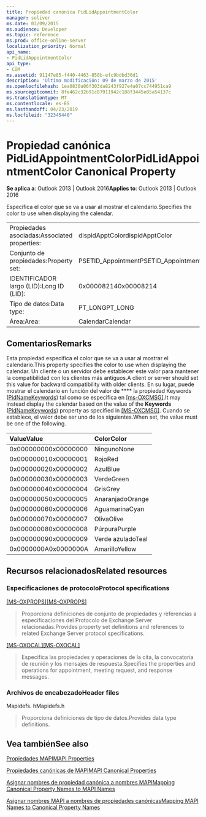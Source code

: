 ```yaml
---
title: Propiedad canónica PidLidAppointmentColor
manager: soliver
ms.date: 03/09/2015
ms.audience: Developer
ms.topic: reference
ms.prod: office-online-server
localization_priority: Normal
api_name:
- PidLidAppointmentColor
api_type:
- COM
ms.assetid: 91147e85-f440-4463-850b-efc9bdbd36d1
description: 'Última modificación: 09 de marzo de 2015'
ms.openlocfilehash: 1ea0830a06f303da8243f927e4a07cc744951ca9
ms.sourcegitcommit: 8fe462c32b91c87911942c188f3445e85a54137c
ms.translationtype: MT
ms.contentlocale: es-ES
ms.lasthandoff: 04/23/2019
ms.locfileid: "32345440"
---
```

# <a name="pidlidappointmentcolor-canonical-property"></a><span data-ttu-id="e3e63-103">Propiedad canónica PidLidAppointmentColor</span><span class="sxs-lookup"><span data-stu-id="e3e63-103">PidLidAppointmentColor Canonical Property</span></span>

  
  
<span data-ttu-id="e3e63-104">**Se aplica a**: Outlook 2013 | Outlook 2016</span><span class="sxs-lookup"><span data-stu-id="e3e63-104">**Applies to**: Outlook 2013 | Outlook 2016</span></span> 
  
<span data-ttu-id="e3e63-105">Especifica el color que se va a usar al mostrar el calendario.</span><span class="sxs-lookup"><span data-stu-id="e3e63-105">Specifies the color to use when displaying the calendar.</span></span>
  
|||
|:-----|:-----|
|<span data-ttu-id="e3e63-106">Propiedades asociadas:</span><span class="sxs-lookup"><span data-stu-id="e3e63-106">Associated properties:</span></span>  <br/> |<span data-ttu-id="e3e63-107">dispidApptColor</span><span class="sxs-lookup"><span data-stu-id="e3e63-107">dispidApptColor</span></span>  <br/> |
|<span data-ttu-id="e3e63-108">Conjunto de propiedades:</span><span class="sxs-lookup"><span data-stu-id="e3e63-108">Property set:</span></span>  <br/> |<span data-ttu-id="e3e63-109">PSETID_Appointment</span><span class="sxs-lookup"><span data-stu-id="e3e63-109">PSETID_Appointment</span></span>  <br/> |
|<span data-ttu-id="e3e63-110">IDENTIFICADOR largo (LID):</span><span class="sxs-lookup"><span data-stu-id="e3e63-110">Long ID (LID):</span></span>  <br/> |<span data-ttu-id="e3e63-111">0x00008214</span><span class="sxs-lookup"><span data-stu-id="e3e63-111">0x00008214</span></span>  <br/> |
|<span data-ttu-id="e3e63-112">Tipo de datos:</span><span class="sxs-lookup"><span data-stu-id="e3e63-112">Data type:</span></span>  <br/> |<span data-ttu-id="e3e63-113">PT_LONG</span><span class="sxs-lookup"><span data-stu-id="e3e63-113">PT_LONG</span></span>  <br/> |
|<span data-ttu-id="e3e63-114">Área:</span><span class="sxs-lookup"><span data-stu-id="e3e63-114">Area:</span></span>  <br/> |<span data-ttu-id="e3e63-115">Calendar</span><span class="sxs-lookup"><span data-stu-id="e3e63-115">Calendar</span></span>  <br/> |
   
## <a name="remarks"></a><span data-ttu-id="e3e63-116">Comentarios</span><span class="sxs-lookup"><span data-stu-id="e3e63-116">Remarks</span></span>

<span data-ttu-id="e3e63-117">Esta propiedad especifica el color que se va a usar al mostrar el calendario.</span><span class="sxs-lookup"><span data-stu-id="e3e63-117">This property specifies the color to use when displaying the calendar.</span></span> <span data-ttu-id="e3e63-118">Un cliente o un servidor debe establecer este valor para mantener la compatibilidad con los clientes más antiguos.</span><span class="sxs-lookup"><span data-stu-id="e3e63-118">A client or server should set this value for backward compatibility with older clients.</span></span> <span data-ttu-id="e3e63-119">En su lugar, puede mostrar el calendario en función del valor de \*\*\*\* la propiedad Keywords ([PidNameKeywords](pidnamekeywords-canonical-property.md)) tal como se especifica en [[ms-OXCMSG]](https://msdn.microsoft.com/library/7fd7ec40-deec-4c06-9493-1bc06b349682%28Office.15%29.aspx).</span><span class="sxs-lookup"><span data-stu-id="e3e63-119">It may instead display the calendar based on the value of the **Keywords** ([PidNameKeywords](pidnamekeywords-canonical-property.md)) property as specified in [[MS-OXCMSG]](https://msdn.microsoft.com/library/7fd7ec40-deec-4c06-9493-1bc06b349682%28Office.15%29.aspx).</span></span> <span data-ttu-id="e3e63-120">Cuando se establece, el valor debe ser uno de los siguientes.</span><span class="sxs-lookup"><span data-stu-id="e3e63-120">When set, the value must be one of the following.</span></span>
  
|<span data-ttu-id="e3e63-121">**Value**</span><span class="sxs-lookup"><span data-stu-id="e3e63-121">**Value**</span></span>|<span data-ttu-id="e3e63-122">**Color**</span><span class="sxs-lookup"><span data-stu-id="e3e63-122">**Color**</span></span>|
|:-----|:-----|
|<span data-ttu-id="e3e63-123">0x00000000</span><span class="sxs-lookup"><span data-stu-id="e3e63-123">0x00000000</span></span>  <br/> |<span data-ttu-id="e3e63-124">Ninguno</span><span class="sxs-lookup"><span data-stu-id="e3e63-124">None</span></span>  <br/> |
|<span data-ttu-id="e3e63-125">0x00000001</span><span class="sxs-lookup"><span data-stu-id="e3e63-125">0x00000001</span></span>  <br/> |<span data-ttu-id="e3e63-126">Rojo</span><span class="sxs-lookup"><span data-stu-id="e3e63-126">Red</span></span>  <br/> |
|<span data-ttu-id="e3e63-127">0x00000002</span><span class="sxs-lookup"><span data-stu-id="e3e63-127">0x00000002</span></span>  <br/> |<span data-ttu-id="e3e63-128">Azul</span><span class="sxs-lookup"><span data-stu-id="e3e63-128">Blue</span></span>  <br/> |
|<span data-ttu-id="e3e63-129">0x00000003</span><span class="sxs-lookup"><span data-stu-id="e3e63-129">0x00000003</span></span>  <br/> |<span data-ttu-id="e3e63-130">Verde</span><span class="sxs-lookup"><span data-stu-id="e3e63-130">Green</span></span>  <br/> |
|<span data-ttu-id="e3e63-131">0x00000004</span><span class="sxs-lookup"><span data-stu-id="e3e63-131">0x00000004</span></span>  <br/> |<span data-ttu-id="e3e63-132">Gris</span><span class="sxs-lookup"><span data-stu-id="e3e63-132">Grey</span></span>  <br/> |
|<span data-ttu-id="e3e63-133">0x00000005</span><span class="sxs-lookup"><span data-stu-id="e3e63-133">0x00000005</span></span>  <br/> |<span data-ttu-id="e3e63-134">Anaranjado</span><span class="sxs-lookup"><span data-stu-id="e3e63-134">Orange</span></span>  <br/> |
|<span data-ttu-id="e3e63-135">0x00000006</span><span class="sxs-lookup"><span data-stu-id="e3e63-135">0x00000006</span></span>  <br/> |<span data-ttu-id="e3e63-136">Aguamarina</span><span class="sxs-lookup"><span data-stu-id="e3e63-136">Cyan</span></span>  <br/> |
|<span data-ttu-id="e3e63-137">0x00000007</span><span class="sxs-lookup"><span data-stu-id="e3e63-137">0x00000007</span></span>  <br/> |<span data-ttu-id="e3e63-138">Oliva</span><span class="sxs-lookup"><span data-stu-id="e3e63-138">Olive</span></span>  <br/> |
|<span data-ttu-id="e3e63-139">0x00000008</span><span class="sxs-lookup"><span data-stu-id="e3e63-139">0x00000008</span></span>  <br/> |<span data-ttu-id="e3e63-140">Púrpura</span><span class="sxs-lookup"><span data-stu-id="e3e63-140">Purple</span></span>  <br/> |
|<span data-ttu-id="e3e63-141">0x00000009</span><span class="sxs-lookup"><span data-stu-id="e3e63-141">0x00000009</span></span>  <br/> |<span data-ttu-id="e3e63-142">Verde azulado</span><span class="sxs-lookup"><span data-stu-id="e3e63-142">Teal</span></span>  <br/> |
|<span data-ttu-id="e3e63-143">0x0000000A</span><span class="sxs-lookup"><span data-stu-id="e3e63-143">0x0000000A</span></span>  <br/> |<span data-ttu-id="e3e63-144">Amarillo</span><span class="sxs-lookup"><span data-stu-id="e3e63-144">Yellow</span></span>  <br/> |
   
## <a name="related-resources"></a><span data-ttu-id="e3e63-145">Recursos relacionados</span><span class="sxs-lookup"><span data-stu-id="e3e63-145">Related resources</span></span>

### <a name="protocol-specifications"></a><span data-ttu-id="e3e63-146">Especificaciones de protocolo</span><span class="sxs-lookup"><span data-stu-id="e3e63-146">Protocol specifications</span></span>

<span data-ttu-id="e3e63-147">[[MS-OXPROPS]](https://msdn.microsoft.com/library/f6ab1613-aefe-447d-a49c-18217230b148%28Office.15%29.aspx)</span><span class="sxs-lookup"><span data-stu-id="e3e63-147">[[MS-OXPROPS]](https://msdn.microsoft.com/library/f6ab1613-aefe-447d-a49c-18217230b148%28Office.15%29.aspx)</span></span>
  
> <span data-ttu-id="e3e63-148">Proporciona definiciones de conjunto de propiedades y referencias a especificaciones del Protocolo de Exchange Server relacionadas.</span><span class="sxs-lookup"><span data-stu-id="e3e63-148">Provides property set definitions and references to related Exchange Server protocol specifications.</span></span>
    
<span data-ttu-id="e3e63-149">[[MS-OXOCAL]](https://msdn.microsoft.com/library/09861fde-c8e4-4028-9346-e7c214cfdba1%28Office.15%29.aspx)</span><span class="sxs-lookup"><span data-stu-id="e3e63-149">[[MS-OXOCAL]](https://msdn.microsoft.com/library/09861fde-c8e4-4028-9346-e7c214cfdba1%28Office.15%29.aspx)</span></span>
  
> <span data-ttu-id="e3e63-150">Especifica las propiedades y operaciones de la cita, la convocatoria de reunión y los mensajes de respuesta.</span><span class="sxs-lookup"><span data-stu-id="e3e63-150">Specifies the properties and operations for appointment, meeting request, and response messages.</span></span>
    
### <a name="header-files"></a><span data-ttu-id="e3e63-151">Archivos de encabezado</span><span class="sxs-lookup"><span data-stu-id="e3e63-151">Header files</span></span>

<span data-ttu-id="e3e63-152">Mapidefs. h</span><span class="sxs-lookup"><span data-stu-id="e3e63-152">Mapidefs.h</span></span>
  
> <span data-ttu-id="e3e63-153">Proporciona definiciones de tipo de datos.</span><span class="sxs-lookup"><span data-stu-id="e3e63-153">Provides data type definitions.</span></span>
    
## <a name="see-also"></a><span data-ttu-id="e3e63-154">Vea también</span><span class="sxs-lookup"><span data-stu-id="e3e63-154">See also</span></span>



[<span data-ttu-id="e3e63-155">Propiedades MAPI</span><span class="sxs-lookup"><span data-stu-id="e3e63-155">MAPI Properties</span></span>](mapi-properties.md)
  
[<span data-ttu-id="e3e63-156">Propiedades canónicas de MAPI</span><span class="sxs-lookup"><span data-stu-id="e3e63-156">MAPI Canonical Properties</span></span>](mapi-canonical-properties.md)
  
[<span data-ttu-id="e3e63-157">Asignar nombres de propiedad canónica a nombres MAPI</span><span class="sxs-lookup"><span data-stu-id="e3e63-157">Mapping Canonical Property Names to MAPI Names</span></span>](mapping-canonical-property-names-to-mapi-names.md)
  
[<span data-ttu-id="e3e63-158">Asignar nombres MAPI a nombres de propiedades canónicas</span><span class="sxs-lookup"><span data-stu-id="e3e63-158">Mapping MAPI Names to Canonical Property Names</span></span>](mapping-mapi-names-to-canonical-property-names.md)


